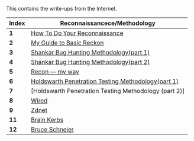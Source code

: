 This contains the write-ups from the Internet.

Index | Reconnaissancece/Methodology
--- | ---
**1** | [How To Do Your Reconnaissance](https://medium.com/bugbountywriteup/guide-to-basic-recon-bug-bounties-recon-)
**2** | [My Guide to Basic Reckon](https://blog.securitybreached.org/2017/11/25/guide-to-basic-recon-for-bugbounty/)
**3** | [Shankar Bug Hunting Methodology(part 1)](https://blog.usejournal.com/bug-hunting-methodology-part-1-91295b2d2066)
**4** | [Shankar Bug Hunting Methodology(part 2)](https://blog.usejournal.com/bug-hunting-methodology-part-2-5579dac06150)
**5** | [Recon — my way](https://medium.com/@ehsahil/recon-my-way-82b7e5f62e21)
**6** | [Holdswarth Penetration Testing Methodology(part 1)](https://medium.com/dvlpr/penetration-testing-methodology-part-1-6-recon-9296c4d07c8a)
**7** | [Holdswarth Penetration Testing Methodology (part 2)] 
**8** | [Wired](https://www.wired.com/categoory/threatlevel)
**9** | [Zdnet](https://www.zdnet.com/blog/security)
**11** | [Brain Kerbs](https://krebsonsecurity.com)
**12** |[Bruce Schneier](https://www.schneier.com)
